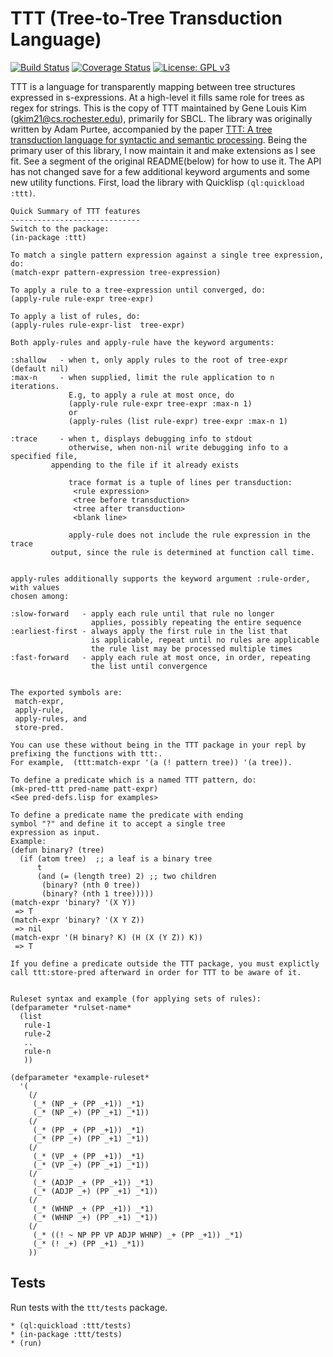 # TTT (Tree-to-Tree Transduction Language)

[![Build Status](https://travis-ci.com/genelkim/ttt.svg?branch=master)](https://travis-ci.com/genelkim/ttt)
[![Coverage Status](https://coveralls.io/repos/github/genelkim/ttt/badge.svg?branch=master)](https://coveralls.io/github/genelkim/ttt?branch=master)
[![License: GPL v3](https://img.shields.io/badge/License-GPLv3-blue.svg)](https://www.gnu.org/licenses/gpl-3.0)

TTT is a language for transparently mapping between tree structures expressed in s-expressions. At a high-level it fills same role for trees as regex for strings. This is the copy of TTT maintained by Gene Louis Kim (<gkim21@cs.rochester.edu>), primarily for SBCL. The library was originally written by Adam Purtee, accompanied by the paper 
[TTT: A tree transduction language for syntactic and semantic processing](http://aclweb.org/anthology/W12-0803). Being the primary user of this library, I now maintain it and make extensions as I see fit. See a segment of the original README(below) for how to use it. The API has not changed save for a few additional keyword arguments and some new utility functions. First, load the library with Quicklisp `(ql:quickload :ttt)`.
```
Quick Summary of TTT features 
-----------------------------
Switch to the package:
(in-package :ttt)

To match a single pattern expression against a single tree expression, do: 
(match-expr pattern-expression tree-expression)

To apply a rule to a tree-expression until converged, do: 
(apply-rule rule-expr tree-expr)

To apply a list of rules, do: 
(apply-rules rule-expr-list  tree-expr)

Both apply-rules and apply-rule have the keyword arguments:

:shallow   - when t, only apply rules to the root of tree-expr (default nil)
:max-n     - when supplied, limit the rule application to n iterations. 
             E.g, to apply a rule at most once, do 
             (apply-rule rule-expr tree-expr :max-n 1)
             or
             (apply-rules (list rule-expr) tree-expr :max-n 1)

:trace     - when t, displays debugging info to stdout
             otherwise, when non-nil write debugging info to a specified file, 
	     appending to the file if it already exists
              
             trace format is a tuple of lines per transduction:
              <rule expression>
              <tree before transduction>
              <tree after transduction>
              <blank line>
             
             apply-rule does not include the rule expression in the trace 
	     output, since the rule is determined at function call time.


apply-rules additionally supports the keyword argument :rule-order, with values
chosen among:

:slow-forward   - apply each rule until that rule no longer
                  applies, possibly repeating the entire sequence
:earliest-first - always apply the first rule in the list that 
                  is applicable, repeat until no rules are applicable
                  the rule list may be processed multiple times
:fast-forward   - apply each rule at most once, in order, repeating
                  the list until convergence


The exported symbols are:
 match-expr, 
 apply-rule,
 apply-rules, and 
 store-pred. 

You can use these without being in the TTT package in your repl by prefixing the functions with ttt:. 
For example,  (ttt:match-expr '(a (! pattern tree)) '(a tree)). 
	   
To define a predicate which is a named TTT pattern, do: 
(mk-pred-ttt pred-name patt-expr)
<See pred-defs.lisp for examples>

To define a predicate name the predicate with ending 
symbol "?" and define it to accept a single tree 
expression as input.
Example: 
(defun binary? (tree)
  (if (atom tree)  ;; a leaf is a binary tree
      t
      (and (= (length tree) 2) ;; two children
	   (binary? (nth 0 tree))
	   (binary? (nth 1 tree)))))
(match-expr 'binary? '(X Y))
 => T
(match-expr 'binary? '(X Y Z))
 => nil
(match-expr '(H binary? K) (H (X (Y Z)) K))
 => T

If you define a predicate outside the TTT package, you must explictly 
call ttt:store-pred afterward in order for TTT to be aware of it. 


Ruleset syntax and example (for applying sets of rules):
(defparameter *rulset-name*
  (list
   rule-1
   rule-2
   ..
   rule-n
   ))

(defparameter *example-ruleset*
  '(
    (/ 
     (_* (NP _+ (PP _+1)) _*1)
     (_* (NP _+) (PP _+1) _*1))
    (/ 
     (_* (PP _+ (PP _+1)) _*1)
     (_* (PP _+) (PP _+1) _*1))
    (/ 
     (_* (VP _+ (PP _+1)) _*1)
     (_* (VP _+) (PP _+1) _*1))
    (/ 
     (_* (ADJP _+ (PP _+1)) _*1)
     (_* (ADJP _+) (PP _+1) _*1))
    (/ 
     (_* (WHNP _+ (PP _+1)) _*1)
     (_* (WHNP _+) (PP _+1) _*1))
    (/ 
     (_* ((! ~ NP PP VP ADJP WHNP) _+ (PP _+1)) _*1)
     (_* (! _+) (PP _+1) _*1))
    ))
```

## Tests
Run tests with the `ttt/tests` package.
```
* (ql:quickload :ttt/tests)
* (in-package :ttt/tests)
* (run)
```
